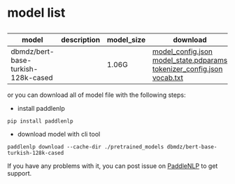 #  model list

##  

| model  | description | model_size  | download         |
| --- | --- | --- | --- |
|dbmdz/bert-base-turkish-128k-cased|  | 1.06G | [model_config.json](https://bj.bcebos.com/paddlenlp/models/community/dbmdz/bert-base-turkish-128k-cased/model_config.json)<br>[model_state.pdparams](https://bj.bcebos.com/paddlenlp/models/community/dbmdz/bert-base-turkish-128k-cased/model_state.pdparams)<br>[tokenizer_config.json](https://bj.bcebos.com/paddlenlp/models/community/dbmdz/bert-base-turkish-128k-cased/tokenizer_config.json)<br>[vocab.txt](https://bj.bcebos.com/paddlenlp/models/community/dbmdz/bert-base-turkish-128k-cased/vocab.txt) |

or you can download all of model file with the following steps:

* install paddlenlp

```shell
pip install paddlenlp
```

* download model with cli tool

```shell
paddlenlp download --cache-dir ./pretrained_models dbmdz/bert-base-turkish-128k-cased
```

If you have any problems with it, you can post issue on [PaddleNLP](https://github.com/PaddlePaddle/PaddleNLP) to get support.
